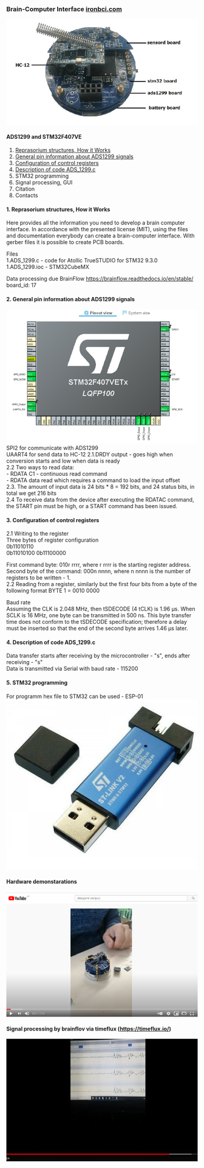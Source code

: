 ### Brain-Computer Interface [ironbci.com](https://ironbci.com)
                            
![alt tag](https://github.com/Ildaron/ironbci/blob/master/Supplementary%20files/general_view..jpg "general view")​


####  ADS1299 and STM32F407VE 
1. [Reprasorium structures, How it Works](https://github.com/Ildaron/ironbci/blob/master/README.md#1-reprasorium-structures-how-it-works)  
2. [General pin information about ADS1299 signals](https://github.com/Ildaron/ironbci#2--general-pin-information-about-ads1299-signals)   
3. [Configuration of control registers](https://github.com/Ildaron/ironbci#3-configuration-of-control-registers)     
4. [ Description of code ADS_1299.c](https://github.com/Ildaron/ironbci#4-description-of-code-ads_1299c)    
5. STM32 programming
6. Signal processing, GUI
7. Citation
8. Contacts 

####  1. Reprasorium structures, How it Works
Here provides all the information you need to develop a brain computer interface. In accordance with the presented license (MIT), using the files and documentation everybody can create a brain-computer interface. With gerber files it is possible to create PCB boards.

Files   
1.ADS_1299.c   - code for Atollic TrueSTUDIO for STM32 9.3.0  
1.ADS_1299.ioc - STM32CubeMX

Data processing due BrainFlow https://brainflow.readthedocs.io/en/stable/  board_id: 17

####  2.  General pin information about ADS1299 signals
![alt tag](https://github.com/Ildaron/ironbci/blob/master/Supplementary%20files/stm.bmp "stm32")​  
SPI2 for communicate with ADS1299  
UAART4 for send data to HC-12
2.1.DRDY output - goes high when conversion starts and low when data is ready  
2.2  Two ways to read data:  
      - RDATA C1 - continuous read command  
      - RDATA data read which requires a command to load the input offset  
2.3. The amount of input data is 24 bits * 8 = 192 bits, and 24 status bits, in total we get 216 bits  
2.4 To receive data from the device after executing the RDATAC command, the START pin must be high, or a START command has been issued.  

#### 3. Configuration of control registers  
2.1 Writing to the register  
Three bytes of register configuration  
0b11010110    
0b11010100
0b11100000

First command byte: 010r rrrr, where r rrrr is the starting register address.  
Second byte of the command: 000n nnnn, where n nnnn is the number of registers to be written - 1.  
2.2 Reading from a register, similarly but the first four bits from a byte of the following format
BYTE 1 = 0010 0000   

Baud rate  
Assuming the CLK is 2.048 MHz, then tSDECODE (4 tCLK) is 1.96 μs. When SCLK is 16 MHz, one byte can be transmitted in 500 ns. This byte transfer time does not conform to the tSDECODE specification; therefore a delay must be inserted so that the end of the second byte arrives 1.46 µs later.  

#### 4. Description of code ADS_1299.c  
Data transfer starts after receiving by the microcontroller - "s", ends after receiving - "s"  
Data is transmitted via Serial with baud rate - 115200  

#### 5. STM32 programming
For programm hex file to STM32 can be used - ESP-01
![alt tag](https://github.com/Ildaron/ironbci/blob/master/Supplementary%20files/stl.bmp "stm32")


#### Hardware demonstarations     
[![Hardware demonstrations](https://github.com/Ildaron/ironbci/blob/master/Supplementary%20files/hardware_ironbci.bmp)](https://youtu.be/kfbvYXvBCJk)  
#### Signal processing by brainflov via timeflux (https://timeflux.io/)  
[![Sowtware demonstrations](https://github.com/Ildaron/ironbci/blob/master/Supplementary%20files/software.bmp)](https://youtu.be/y1O7FNJLeh4)  
